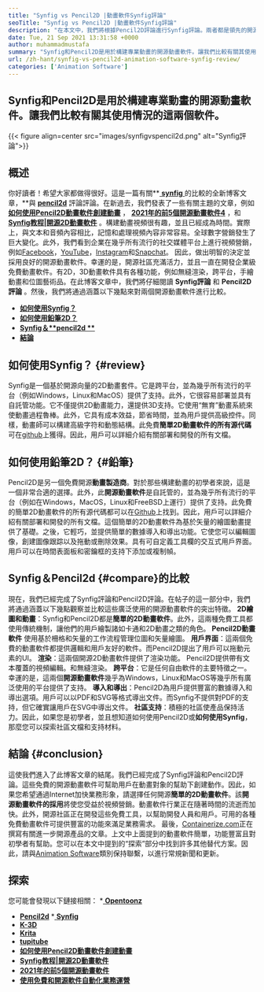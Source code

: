 ```yaml
---
title: "Synfig vs Pencil2D |動畫軟件Synfig評論" 
seoTitle: "Synfig vs Pencil2D |動畫軟件Synfig評論" 
description: "在本文中，我們將根據Pencil2D評論進行Synfig評論。兩者都是領先的開源動畫軟件，都是自託管且功能豐富的。" 
date: Tue, 21 Sep 2021 13:31:58 +0000
author: muhammadmustafa
summary: "Synfig和Pencil2D是用於構建專業動畫的開源動畫軟件。讓我們比較有關其使用情況的這兩個軟件。" 
url: /zh-hant/synfig-vs-pencil2d-animation-software-synfig-review/
categories: ['Animation Software']
---
```


## Synfig和Pencil2D是用於構建專業動畫的開源動畫軟件。讓我們比較有關其使用情況的這兩個軟件。

{{< figure align=center src="images/synfigvspencil2d.png" alt="Synfig評論">}}


## 概述
你好讀者！希望大家都做得很好。這是一篇有關**[ **synfig**  ][1]的比較的全新博客文章，**與 **[pencil2d][2]** 評論評論。在新過去，我們發表了一些有關主題的文章，例如 **[如何使用Pencil2D動畫軟件創建動畫][3]** ， **[2021年的前5個開源動畫軟件][4][4]** ，和 **[Synfig教程|開源2D動畫軟件][5]** 。構建動畫視頻很有趣，並且已經成為時間。實際上，與文本和音頻內容相比，記憶和處理視頻內容非常容易。全球數字營銷發生了巨大變化。此外，我們看到企業在幾乎所有流行的社交媒體平台上進行視頻營銷，例如[Facebook][6]，[YouTube][7]，[Instagram][8]和[Snapchat][9]。
因此，做出明智的決定並採用良好的開源動畫軟件。幸運的是，開源社區充滿活力，並且一直在開發企業級免費動畫軟件。有2D，3D動畫軟件具有各種功能，例如無縫渲染，跨平台，手繪動畫和位圖藝術品。在此博客文章中，我們將仔細閱讀 **Synfig評論** 和 **Pencil2D評論** 。然後，我們將通過涵蓋以下幾點來對兩個開源動畫軟件進行比較。
  * **[如何使用Synfig？][10]**
  * **[如何使用鉛筆2D？][11]**
  * **[Synfig＆**pencil2d **][12]** 
  * **[結論][13]**

## **如何使用Synfig？**   {#review}
Synfig是一個基於開源向量的2D動畫套件。它是跨平台，並為幾乎所有流行的平台（例如Windows，Linux和MacOS）提供了支持。此外，它很容易部署並具有自託管功能。它不僅提供2D動畫能力，還提供3D支持。它使用“無育”動畫系統來使動畫過程魯棒。此外，它具有成本效益，節省時間，並為用戶提供高級控件。同樣，動畫師可以構建高級字符和動態結構。此免費**簡單2D動畫軟件的所有源代碼**可在[github][14]上獲得。因此，用戶可以詳細介紹有關部署和開發的所有文檔。

## 如何使用鉛筆2D？   {#鉛筆}
Pencil2D是另一個免費開源**動畫製造商**。對於那些構建動畫的初學者來說，這是一個非常合適的選擇。此外，此**開源動畫軟件**是自託管的，並為幾乎所有流行的平台（例如在Windows，MacOS，Linux和FreeBSD上運行）提供了支持。此免費的簡單2D動畫軟件的所有源代碼都可以在[Github][15]上找到。因此，用戶可以詳細介紹有關部署和開發的所有文檔。這個簡單的2D動畫軟件為基於矢量的繪圖動畫提供了基礎。之後，它輕巧，並提供簡單的數據導入和導出功能。它使您可以編輯圖像，創建圖像跟踪以及拖動或刪除效果。具有可自定義工具欄的交互式用戶界面。用戶可以在時間表面板和密鑰框的支持下添加或複制幀。

## Synfig＆Pencil2d   {#compare}的比較
現在，我們已經完成了Synfig評論和Pencil2D評論。在帖子的這一部分中，我們將通過涵蓋以下幾點觀察並比較這些廣泛使用的開源動畫軟件的突出特徵。
**2D繪圖和動畫**：Synfig和Pencil2D都是**簡單的2D動畫軟件**。此外，這兩種免費工具都使用傳統機制，讓他們的用戶繪製諸如卡通和2D動畫之類的角色。 **Pencil2D動畫軟件** 使用基於柵格和矢量的工作流程管理位圖和矢量繪圖。
**用戶界面**：這兩個免費的動畫軟件都提供邏輯和用戶友好的軟件。而Pencil2D提出了用戶可以拖動元素的UI。
**渲染**：這兩個開源2D動畫軟件提供了渲染功能。 Pencil2D提供帶有文本覆蓋的視頻編輯。和無縫渲染。
**跨平台**：它是任何自由軟件的主要特徵之一。幸運的是，這兩個**開源動畫軟件**幾乎為Windows，Linux和MacOS等幾乎所有廣泛使用的平台提供了支持。
**導入和導出**：Pencil2D為用戶提供豐富的數據導入和導出選項。用戶可以以PDF和SVG等格式導出文件。而Synfig不提供對PDF的支持，但它確實讓用戶在SVG中導出文件。
**社區支持**：積極的社區使產品保持活力。因此，如果您是初學者，並且想知道如何使用Pencil2D或**如何使用Synfig**，那麼您可以探索社區文檔和支持材料。

## 結論 {#conclusion}
這使我們進入了此博客文章的結尾。我們已經完成了Synfig評論和Pencil2D評論。這些免費的開源動畫軟件可幫助用戶在動畫對象的幫助下創建動作。因此，如果您希望通過Internet加快業務形象，請選擇任何開源**簡單的2D動畫軟件**。該**開源動畫軟件的採用**將使您受益於視頻營銷。動畫軟件行業正在隨著時間的流逝而加快。此外，開源社區正在開發這些免費工具，以幫助開發人員和用戶。可用的各種免費動畫軟件可提供豐富的功能來滿足業務需求。
最後，[Containerize.com][16]正在撰寫有關進一步開源產品的文章。上文中上面提到的動畫軟件簡單，功能豐富且對初學者有幫助。您可以在本文中提到的“探索”部分中找到許多其他替代方案。因此，請與[Animation Software][17]類別保持聯繫，以進行常規新聞和更新。

## 探索
您可能會發現以下鏈接相關：
  *[ **Opentoonz** ][18]
  * **[Pencil2d][2]**
  *[ **Synfig** ][1]
  * **[K-3D][19]**
  * **[Krita][20]**
  * **[tupitube][21]**
  * **[如何使用Pencil2D動畫軟件創建動畫][3]**
  * **[Synfig教程|開源2D動畫軟件][5]**
  * **[2021年的前5個開源動畫軟件][4]**
  * **[使用免費和開源軟件自動化業務運營][22]**

  
[1]: https://products.containerize.com/animation-software/synfig/
[2]: https://products.containerize.com/animation-software/pencil2d/
[3]: https://blog.containerize.com/animation-software/how-to-create-animations-with-pencil2d-animation-software/
[4]: https://blog.containerize.com/animation-software/top-5-open-source-animation-software-in-2021/
[5]: https://blog.containerize.com/animation-software/synfig-tutorial-an-open-source-2d-animation-software/
[6]: https://www.facebook.com/
[7]: https://www.youtube.com/
[8]: http://instagram.com/
[9]: https://www.snapchat.com/
[10]: #review
[11]: #pencil
[12]: #compare
[13]: #Conclusion
[14]: https://github.com/synfig/synfig
[15]: https://github.com/pencil2d/pencil
[16]: https://www.containerize.com/
[17]: https://products.containerize.com/animation-software/
[18]: https://products.containerize.com/animation-software/opentoonz/
[19]: https://products.containerize.com/animation-software/k3d/
[20]: https://products.containerize.com/animation-software/krita/
[21]: https://products.containerize.com/animation-software/tupitube/
[22]: https://blog.containerize.com/blogging/automate-business-operations-using-open-source-software/
